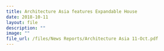 ```yaml
---
title: Architecture Asia features Expandable House
date: 2018-10-11
layout: file
description: ""
image: ""
file_url: /files/News Reports/Architecture Asia 11-Oct.pdf
---
```

